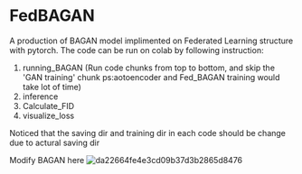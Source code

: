 # FedBAGAN
A production of BAGAN model implimented on Federated Learning structure with pytorch.
The code can be run on colab by following instruction:
1. running_BAGAN (Run code chunks from top to bottom, and skip the 'GAN training' chunk 
ps:aotoencoder and Fed_BAGAN training would take lot of time)
2. inference 
3. Calculate_FID
4. visualize_loss

Noticed that the saving dir and training dir in each code should be change due to actural saving dir

Modify BAGAN here
![da22664fe4e3cd09b37d3b2865d8476](https://user-images.githubusercontent.com/58716235/173056434-424a3967-1544-4a88-b340-14758a877b6a.png)
